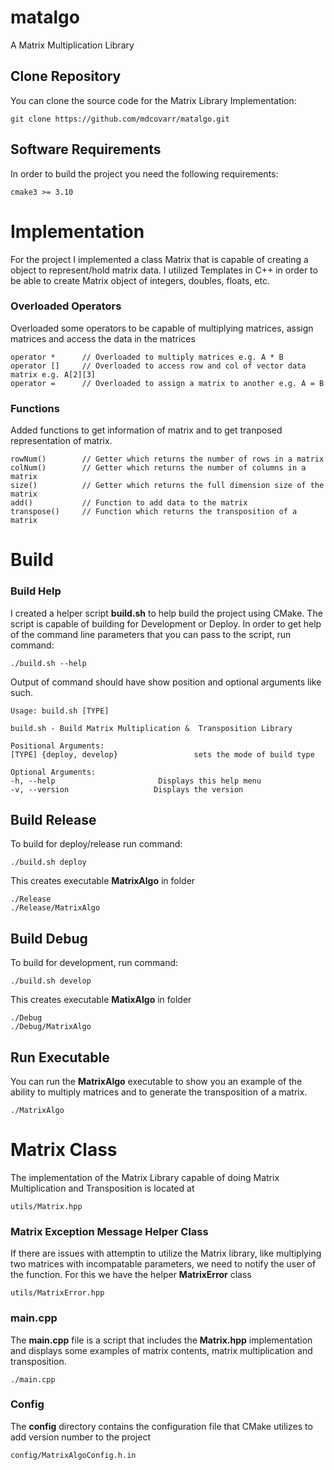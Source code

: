 # matalgo
A Matrix Multiplication Library

## Clone Repository
You can clone the source code for the Matrix Library Implementation:
```
git clone https://github.com/mdcovarr/matalgo.git
```

## Software Requirements
In order to build the project you need the following requirements:
```
cmake3 >= 3.10
```

# Implementation
For the project I implemented a class Matrix that is capable of creating a
object to represent/hold matrix data. I utilized Templates in C++ in order to be able
to create Matrix object of integers, doubles, floats, etc.

### Overloaded Operators
Overloaded some operators to be capable of multiplying matrices, assign matrices and access
the data in the matrices
```
operator *      // Overloaded to multiply matrices e.g. A * B
operator []     // Overloaded to access row and col of vector data matrix e.g. A[2][3]
operator =      // Overloaded to assign a matrix to another e.g. A = B
```


### Functions
Added functions to get information of matrix and to get tranposed representation of matrix.
```
rowNum()        // Getter which returns the number of rows in a matrix
colNum()        // Getter which returns the number of columns in a matrix
size()          // Getter which returns the full dimension size of the matrix
add()           // Function to add data to the matrix
transpose()     // Function which returns the transposition of a matrix
```


# Build

### Build Help
I created a helper script **build.sh** to help build the project using CMake.
The script is capable of building for Development or Deploy. In order to get help
of the command line parameters that you can pass to the script, run command:
```
./build.sh --help
```

Output of command should have show position and optional arguments like such.
```
Usage: build.sh [TYPE]

build.sh - Build Matrix Multiplication &  Transposition Library

Positional Arguments:
[TYPE] {deploy, develop}                 sets the mode of build type

Optional Arguments:
-h, --help                       Displays this help menu
-v, --version                   Displays the version
```

## Build Release
To build for deploy/release run command:
```
./build.sh deploy
```
This creates executable **MatrixAlgo** in folder
```
./Release
./Release/MatrixAlgo
```


## Build Debug
To build for development, run command:
```
./build.sh develop
```
This creates executable **MatixAlgo** in folder
```
./Debug
./Debug/MatrixAlgo
```

## Run Executable
You can run the **MatrixAlgo** executable to show you an example of the ability to
multiply matrices and to generate the transposition of a matrix.
```
./MatrixAlgo
```


# Matrix Class
The implementation of the Matrix Library capable of doing Matrix Multiplication
and Transposition is located at
```
utils/Matrix.hpp
```

### Matrix Exception Message Helper Class
If there are issues with attemptin to utilize the Matrix library, like multiplying
two matrices with incompatable parameters, we need to notify the user of the function.
For this we have the helper **MatrixError** class
```
utils/MatrixError.hpp
```

### main.cpp
The **main.cpp** file is a script that includes the **Matrix.hpp** implementation and displays
some examples of matrix contents, matrix multiplication and transposition.
```
./main.cpp
```

### Config
The **config** directory contains the configuration file that CMake utilizes to add version number to the project
```
config/MatrixAlgoConfig.h.in
```
